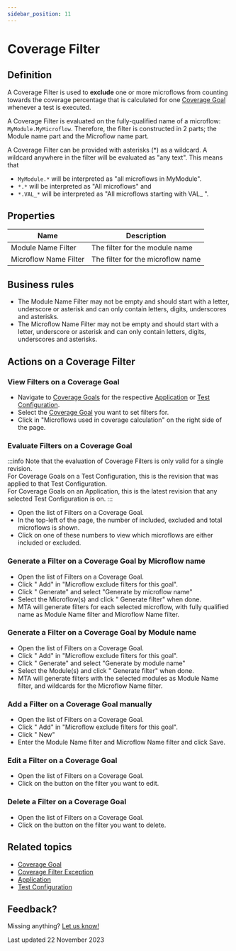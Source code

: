 ```yaml
---
sidebar_position: 11
---
```


# Coverage Filter

## Definition

A Coverage Filter is used to **exclude** one or more microflows from counting towards the coverage percentage that is calculated for one [Coverage Goal](coverage-goal) whenever a test is executed.

A Coverage Filter is evaluated on the fully-qualified name of a microflow: `MyModule.MyMicroflow`. Therefore, the filter is constructed in 2 parts; the Module name part and the Microflow name part.

A Coverage Filter can be provided with asterisks (\*) as a wildcard. A wildcard anywhere in the filter will be evaluated as "any text". This means that
-  `MyModule.*` will be interpreted as "all microflows in MyModule". 
-  `*.*` will be interpreted as "All microflows" and 
-  `*.VAL_*` will be interpreted as "All microflows starting with VAL_ ".

## Properties
| Name                  | Description                       |
| --------------------- | --------------------------------- |
| Module Name Filter    | The filter for the module name    |
| Microflow Name Filter | The filter for the microflow name |

## Business rules
- The Module Name Filter may not be empty and should start with a letter, underscore or asterisk and can only contain letters, digits, underscores and asterisks.
- The Microflow Name Filter may not be empty and should start with a letter, underscore or asterisk and can only contain letters, digits, underscores and asterisks.


## Actions on a Coverage Filter

### View Filters on a Coverage Goal
- Navigate to [<i class="fal fa-umbrella"></i> Coverage Goals](coverage-goal) for the respective [Application](application) or [Test Configuration](test-configuration).
- Select the [Coverage Goal](coverage-goal) you want to set filters for.
- Click <i class="fa fa-pencil"></i> in "Microflows used in coverage calculation" on the right side of the page.

### Evaluate Filters on a Coverage Goal 

:::info
Note that the evaluation of Coverage Filters is only valid for a single revision.<br/>
For Coverage Goals on a Test Configuration, this is the revision that was applied to that Test Configuration.<br/>
For Coverage Goals on an Application, this is the latest revision that any selected Test Configuration is on.
:::

- Open the list of Filters on a Coverage Goal.
- In the top-left of the page, the number of included, excluded and total microflows is shown.
- Click on one of these numbers to view which microflows are either included or excluded.

### Generate a Filter on a Coverage Goal by Microflow name
- Open the list of Filters on a Coverage Goal.
- Click "<i class="fal fa-plus-circle"></i> Add" in "Microflow exclude filters for this goal".
- Click "<i class="fal fa-wand-magic-sparkles"></i> Generate" and select "Generate by microflow name"
- Select the Microflow(s) and click "<i class="fal fa-wand-magic-sparkles"></i> Generate filter" when done.
- MTA will generate filters for each selected microflow, with fully qualified name as Module Name filter and Microflow Name filter.

### Generate a Filter on a Coverage Goal by Module name
- Open the list of Filters on a Coverage Goal.
- Click "<i class="fal fa-plus-circle"></i> Add" in "Microflow exclude filters for this goal".
- Click "<i class="fal fa-wand-magic-sparkles"></i> Generate" and select "Generate by module name"
- Select the Module(s) and click "<i class="fal fa-wand-magic-sparkles"></i> Generate filter" when done.
- MTA will generate filters with the selected modules as Module Name filter, and wildcards for the Microflow Name filter.

### Add a Filter on a Coverage Goal manually
- Open the list of Filters on a Coverage Goal.
- Click "<i class="fal fa-plus-circle"></i> Add" in "Microflow exclude filters for this goal".
- Click "<i class="fal fa-plus-circle"></i> New"
- Enter the Module Name filter and Microflow Name filter and click Save.

### Edit a Filter on a Coverage Goal
- Open the list of Filters on a Coverage Goal.
- Click on the <i class="fa fa-pencil"></i> button on the filter you want to edit.

### Delete a Filter on a Coverage Goal
- Open the list of Filters on a Coverage Goal.
- Click on the <i class="fa fa-trash-alt"></i> button on the filter you want to delete.


## Related topics
- [Coverage Goal](coverage-goal)
- [Coverage Filter Exception](coverage-filter-exception)
- [Application](application)
- [Test Configuration](test-configuration)

## Feedback?
Missing anything? [Let us know!](mailto:support@menditect.com)

Last updated 22 November 2023